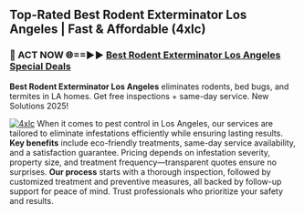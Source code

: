 ## Top-Rated Best Rodent Exterminator Los Angeles | Fast & Affordable (4xlc)

<h3>🐜 ACT NOW 🌐==►► <a href="https://tinyurl.com/yc7vsfwc" rel="nofollow">Best Rodent Exterminator Los Angeles Special Deals</a></h3>

**Best Rodent Exterminator Los Angeles** eliminates rodents, bed bugs, and termites in LA homes. Get free inspections + same-day service. New Solutions 2025!

[![4xlc](https://i.imgur.com/1VzRXn8.jpeg)](https://tinyurl.com/yc7vsfwc)
When it comes to pest control in Los Angeles, our services are tailored to eliminate infestations efficiently while ensuring lasting results. **Key benefits** include eco-friendly treatments, same-day service availability, and a satisfaction guarantee. Pricing depends on infestation severity, property size, and treatment frequency—transparent quotes ensure no surprises. **Our process** starts with a thorough inspection, followed by customized treatment and preventive measures, all backed by follow-up support for peace of mind. Trust professionals who prioritize your safety and results.
